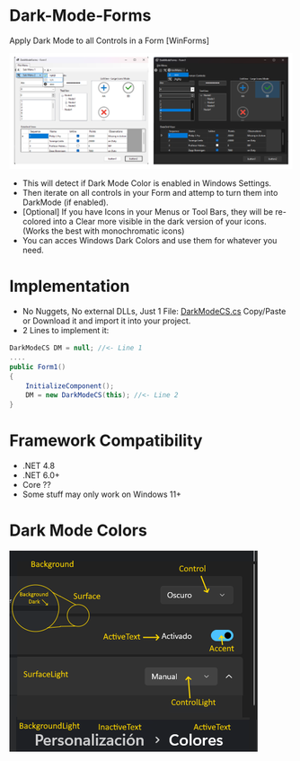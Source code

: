 # Dark-Mode-Forms
Apply Dark Mode to all Controls in a Form [WinForms]

![Preview](Screenshots/DarkModeForms_01.png)

- This will detect if Dark Mode Color is enabled in Windows Settings.
- Then iterate on all controls in your Form and attemp to turn them into DarkMode (if enabled).
- [Optional] If you have Icons in your Menus or Tool Bars, they will be re-colored into a Clear more visible in the dark version of your icons. (Works the best with monochromatic icons)
- You can acces Windows Dark Colors and use them for whatever you need.
  
# Implementation
- No Nuggets, No external DLLs, Just 1 File: [DarkModeCS.cs](DarkModeCS.cs) Copy/Paste or Download it and import it into your project.
- 2 Lines to implement it:

```csharp
DarkModeCS DM = null; //<- Line 1
....
public Form1()
{
	InitializeComponent();
	DM = new DarkModeCS(this); //<- Line 2
}
```
# Framework Compatibility
- .NET 4.8
- .NET 6.0+
- Core ?? 
- Some stuff may only work on Windows 11+

# Dark Mode Colors
![Preview](Screenshots/WindowsColors.png)
